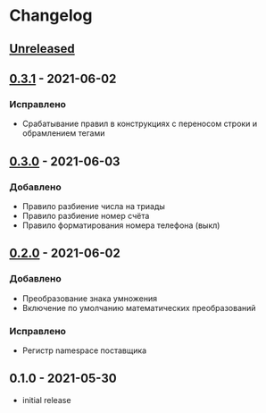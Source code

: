 # Changelog
## [Unreleased](https://github.com/akhx/typograf/compare/v0.3.1...HEAD)
## [0.3.1](https://github.com/akhx/typograf/compare/v0.3.0...v0.3.1) - 2021-06-02
### Исправлено
- Срабатывание правил в конструкциях с переносом строки и обрамлением тегами

## [0.3.0](https://github.com/akhx/typograf/compare/v0.2.0...v0.3.0) - 2021-06-03
### Добавлено
- Правило разбиение числа на триады
- Правило разбиение номер счёта
- Правило форматирования номера телефона (выкл)

## [0.2.0](https://github.com/akhx/typograf/compare/v0.1.0...v0.2.0) - 2021-06-02
### Добавлено
- Преобразование знака умножения
- Включение по умолчанию математических преобразований

### Исправлено
- Регистр namespace поставщика

## 0.1.0 - 2021-05-30
- initial release